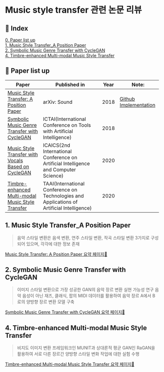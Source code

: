 # Music style transfer 관련 논문 리뷰

## 📌 Index
[0. Paper list up](#📃-Paper-list-up)  
[1. Music Style Transfer_A Position Paper](#1.-Music-Style-Transfer_A-Position-Paper)  
[2. Symbolic Music Genre Transfer with CycleGAN](#2.-Symbolic-Music-Genre-Transfer-with-CycleGAN)  
[4. Timbre-enhanced Multi-modal Music Style Transfer](#4.-Timbre-enhanced-Multi-modal-Music-Style-Transfer)  

  
  
  
## 📃 Paper list up
|Paper|Published in|Year|Note:|
|------|---|:--:|---|
|[Music Style Transfer: A Position Paper](https://arxiv.org/pdf/1803.06841.pdf)|arXiv: Sound|2018|[Github Implementation](https://github.com/ChienYuLu/Play-As-You-Like-Timbre-Enhanced-Multi-modal-Music-Style-Transfer)|
|[Symbolic Music Genre Transfer with CycleGAN](https://arxiv.org/pdf/1809.07575.pdf)|ICTAI(International Conference on Tools with Artificial Intelligence)|2018||
|[Music Style Transfer with Vocals Based on CycleGAN](https://iopscience.iop.org/article/10.1088/1742-6596/1631/1/012039)|ICAICS(2nd International Conference on Artificial Intelligence and Computer Science)|2020||
|[Timbre-enhanced Multi-modal Music Style Transfer](https://arxiv.org/pdf/1811.12214.pdf)|TAAI(International Conference on Technologies and Applications of Artificial Intelligence)|2020||

  
  
  
## 1. Music Style Transfer_A Position Paper
> 음악 스타일 변환은 음색 변환, 연주 스타일 변환, 작곡 스타일 변환 3가지로 구성되어 있으며, 각각에 대한 정보 존재  

[Music Style Transfer: A Position Paper 요약 페이지🔎](https://github.com/Hyeji-Jo/Papers-related-to-the-Music-Style-Transfer/blob/1bc603061cc66a20fc3a4fd0d7310215c4aaa5e6/Music%20Style%20Transfer%3A%20A%20Position%20Paper_Summary)
  


## 2. Symbolic Music Genre Transfer with CycleGAN
> 이미지 스타일 변환으로 가장 성공한 GAN의 음악 장르 변환 실현 가능성 연구
> 음악 음성이 아닌 재즈, 클래식, 팝의 MIDI 데이터를 활용하여 음악 장르 A에서 B로의 양방향 장르 변환 모델 구축

[Symbolic Music Genre Transfer with CycleGAN 요약 페이지🔎](https://github.com/Hyeji-Jo/Papers-related-to-the-Music-Style-Transfer/blob/f9ffe3261d57d46ed2893f71b4b68212b8685284/Symbolic%20Music%20Genre%20Transfer%20with%20CycleGAN_Summary)  

  
  
## 4. Timbre-enhanced Multi-modal Music Style Transfer
> 비지도 이미지 변환 프레임워크인 MUNIT과 상대론적 평균 GAN인 RaGAN을 활용하여 서로 다른 장르간 양방향 스타일 변화 작업에 대한 실험 수행  

[Timbre-enhanced Multi-modal Music Style Transfer 요약 페이지🔎](https://github.com/Hyeji-Jo/arreglo_paper_search/blob/main/Play%20as%20You%20Like%3A%20Timbre-Enhanced%20Multi-Modal%20Music%20Style%20Transfer_%20Summary)  
